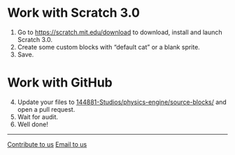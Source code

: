 # Work with Scratch 3.0
1. Go to <https://scratch.mit.edu/download> to download, install and launch Scratch 3.0.
2. Create some custom blocks with “default cat” or a blank sprite.
3. Save.

# Work with GitHub
4. Update your files to [144881-Studios/physics-engine/source-blocks/](https://github.com/144881-Studios/physics-engine/tree/master/source-blocks/) and open a pull request.
5. Wait for audit.
6. Well done!
-----
[Contribute to us](https://144881-studios.github.io/physics-engine/contribute) [Email to us](mailto:cyy144881@icloud.com?subject=Scratch%203.0%20physics%20engine)

